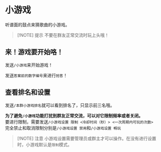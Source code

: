 <script>
import Chatbox from '/components/messager.vue'
export default {
  components: {
    Chatbox,
  },
  data() {
    return {
      chatMessages1: [
        { sender: 'me', text: '/小游戏' },
        { sender: 'other', text:`来玩小游戏吧。根据听到的音乐，回答列出曲名的序号（数字）
1.SORA‐Ⅱ グリーゼ581
2.命に嫌われている。（里）
3.冬竜 ～Toryu～（表）
4.Central Dogma Pt．1（表）
5.ひよこ鑑定士さん
6.ノるどん2000
7.仙酌絶唱のファンタジア
8.Taiko Drum Monster（里）` },
      ],
      chatMessages2: [
        { sender: 'me', text: '/本群小游戏排名' },
        { sender: 'other', text:`第一名：昊猫，总共答对12题` },
      ],
      chatMessages3: [
        { sender: 'me', text: '4' },
        { sender: 'other', text:`回答错误
剩余4次机会` },
        { sender: 'me', text: '5' },
        { sender: 'other', text:`回答正确
正确答案是:2.命に嫌われている。（里）
本回合优胜者是【昊猫】` },
      ],
      chatMessages4: [
        { sender: 'me', text: '/小游戏设置' },
        { sender: 'other', text:`命令格式：
小游戏设置 畅玩
小游戏设置 限制 <冷却时间（秒）> <一次周期内可玩的次数>
小游戏设置 禁用` },
        { sender: 'me', text: '/小游戏设置 限制 300 2' },
        { sender: 'other', text:`设置成功` },
        { sender: 'me', text: '/小游戏设置 畅玩' },
        { sender: 'other', text:`设置成功` },
      ],
    };
  },
};
</script>

# 小游戏
听谱面的鼓点来猜歌曲的小游戏。
> [!NOTE] 提示
> 不要在群友正常交流时玩上头哦！

## 来！游戏要开始咯！
发送`/小游戏`来开始游戏！

<Chatbox :messages="chatMessages1" 
myAvatar='../avatar_neko.png' 
otherAvatar="../avatar_kinoko.png" />

发送`答案前的数字编号`来进行`抢答`！

<Chatbox :messages="chatMessages3" 
myAvatar='../avatar_neko.png' 
otherAvatar="../avatar_kinoko.png" />

## 查看排名和设置
发送`/本群小游戏排名`就可以看到排名了，只显示前三名哦。
<Chatbox :messages="chatMessages2" 
myAvatar='../avatar_neko.png' 
otherAvatar="../avatar_kinoko.png" />

**为了避免`/小游戏`功能打扰到群友正常交流，可以对它限制频率或者关闭。**  
要进行限制，需要发送`/小游戏设置 限制 <冷却时间（秒）> <一次周期内可玩的次数>`  
完全禁止和取消限制分别是`/小游戏设置 禁用`和`/小游戏设置 畅玩`

<Chatbox :messages="chatMessages4" 
myAvatar='../avatar_neko.png' 
otherAvatar="../avatar_kinoko.png" />

> [!NOTE] 注意
> 小游戏设置需要管理员或群主才可以操作。在没有进行设置时，小游戏默认是`限制`模式。